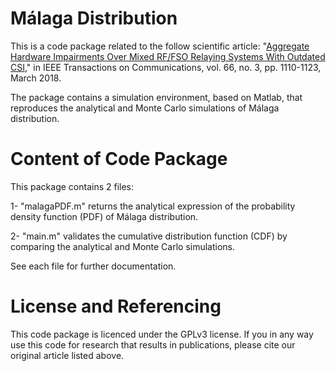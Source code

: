 # Málaga Distribution
This is a code package related to the follow scientific article:
"[Aggregate Hardware Impairments Over Mixed RF/FSO Relaying Systems With Outdated CSI](https://ieeexplore.ieee.org/document/8118139)," in IEEE Transactions on Communications, vol. 66, no. 3, pp. 1110-1123, March 2018.

The package contains a simulation environment, based on Matlab, that reproduces the analytical and Monte Carlo simulations of Málaga distribution.

# Content of Code Package
This package contains 2 files: 

1- "malagaPDF.m" returns the analytical expression of the probability density function (PDF) of Málaga distribution.

2- "main.m" validates the cumulative distribution function (CDF) by comparing the analytical and Monte Carlo simulations.

See each file for further documentation.

# License and Referencing
This code package is licenced under the GPLv3 license. If you in any way use this code for research that results in publications, please cite our original article listed above.

